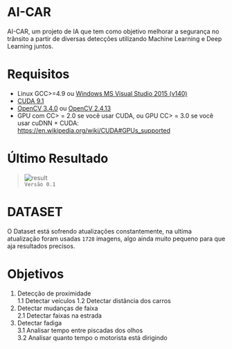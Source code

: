 # AI-CAR
AI-CAR, um projeto de IA que tem como objetivo melhorar a segurança no trânsito a partir de diversas detecções utilizando Machine Learning e Deep Learning juntos.

# Requisitos
- Linux GCC>=4.9 ou [Windows MS Visual Studio 2015 (v140)](https://go.microsoft.com/fwlink/?LinkId=532606&clcid=0x409)<br>
- [CUDA 9.1](https://developer.nvidia.com/cuda-downloads)<br>
- [OpenCV 3.4.0](https://sourceforge.net/projects/opencvlibrary/files/opencv-win/3.4.0/opencv-3.4.0-vc14_vc15.exe/download) ou [OpenCV 2.4.13](https://sourceforge.net/projects/opencvlibrary/files/opencv-win/2.4.13/opencv-2.4.13.2-vc14.exe/download)<br>
- GPU com CC> = 2.0 se você usar CUDA, ou GPU CC> = 3.0 se você usar cuDNN + CUDA: https://en.wikipedia.org/wiki/CUDA#GPUs_supported

# Último Resultado
> ![result](preview.gif)<br>
 ```Versão 0.1```
 
# DATASET
O Dataset está sofrendo atualizações constantemente, na ultima atualização foram usadas ```1728``` imagens, algo ainda muito pequeno para que aja resultados precisos.

# Objetivos
1. Detecção de proximidade<br>
  1.1 Detectar veículos
  1.2 Detectar distância dos carros
2. Detectar mudanças de faixa<br>
  2.1 Detectar faixas na estrada
3. Detectar fadiga<br>
  3.1 Analisar tempo entre piscadas dos olhos<br>
  3.2 Analisar quanto tempo o motorista está dirigindo 
